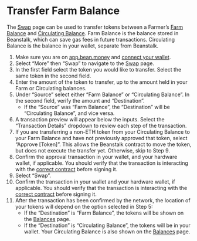 # Transfer Farm Balance

The [Swap](https://app.bean.money/#/swap) page can be used to transfer tokens between a Farmer’s [Farm Balance](../../additional-resources/glossary.md#farm-assets) and [Circulating Balance](../../additional-resources/glossary.md#circulating-beans). Farm Balance is the balance stored in Beanstalk, which can save gas fees in future transactions. Circulating Balance is the balance in your wallet, separate from Beanstalk.

1. Make sure you are on [app.bean.money](https://app.bean.money/) and [connect your wallet](../getting-started/connect-wallet.md).
2. Select “More” then “Swap” to navigate to the [Swap](https://app.bean.money/#/swap) page.
3. In the first field select the token you would like to transfer. Select the same token in the second field.
4. Enter the amount of the token to transfer, up to the amount held in your Farm or Circulating balances.
5. Under “Source” select either “Farm Balance” or “Circulating Balance”. In the second field, verify the amount and “Destination”.
   * If the “Source” was “Farm Balance”, the “Destination” will be “Circulating Balance”, and vice versa.
6. A transaction preview will appear below the inputs. Select the “Transaction Details” dropdown to review each step of the transaction.
7. If you are transferring a non-ETH token from your Circulating Balance to your Farm Balance and have not previously approved that token, select “Approve \[Token]”. This allows the Beanstalk contract to move the token, but does not execute the transfer yet. Otherwise, skip to Step 9.
8. Confirm the approval transaction in your wallet, and your hardware wallet, if applicable. You should verify that the transaction is interacting with the [correct contract](../../additional-resources/contracts.md) before signing it.
9. Select “Swap”.
10. Confirm the transaction in your wallet and your hardware wallet, if applicable. You should verify that the transaction is interacting with the [correct contract](../../additional-resources/contracts.md) before signing it.
11. After the transaction has been confirmed by the network, the location of your tokens will depend on the option selected in Step 5:
    * If the “Destination” is “Farm Balance”, the tokens will be shown on the [Balances](https://app.bean.money/#/balances) page.
    * If the “Destination” is “Circulating Balance”, the tokens will be in your wallet. Your Circulating Balance is also shown on the [Balances](https://app.bean.money/#/balances) page.
